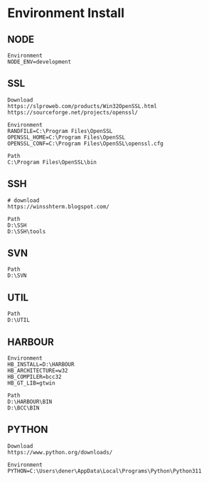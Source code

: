 # Environment Install
## NODE
```text
Environment
NODE_ENV=development
```
## SSL
```text
Download
https://slproweb.com/products/Win32OpenSSL.html
https://sourceforge.net/projects/openssl/

Environment
RANDFILE=C:\Program Files\OpenSSL
OPENSSL_HOME=C:\Program Files\OpenSSL
OPENSSL_CONF=C:\Program Files\OpenSSL\openssl.cfg

Path
C:\Program Files\OpenSSL\bin
```
## SSH
```text
# download
https://winsshterm.blogspot.com/

Path
D:\SSH
D:\SSH\tools
```
## SVN
```text
Path
D:\SVN
```
## UTIL
```text
Path
D:\UTIL
```
## HARBOUR
```text
Environment
HB_INSTALL=D:\HARBOUR
HB_ARCHITECTURE=w32
HB_COMPILER=bcc32
HB_GT_LIB=gtwin

Path
D:\HARBOUR\BIN
D:\BCC\BIN
```
## PYTHON
```text
Download
https://www.python.org/downloads/

Environment
PYTHON=C:\Users\dener\AppData\Local\Programs\Python\Python311
```
